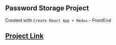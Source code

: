 ## Password Storage Project

Created with `Create React App + Redux` - FrontEnd

## [Project Link](https://pst-zperekoty.vercel.app)
